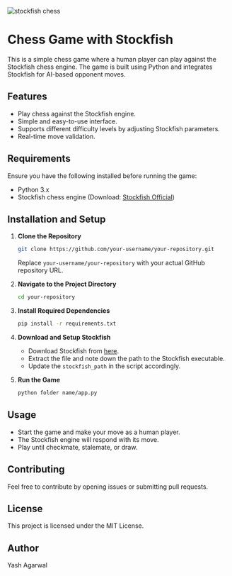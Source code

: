 
![stockfish chess](https://github.com/YashAgarwal03/stockfish-chess/blob/main/chess_game.webp)

# Chess Game with Stockfish

This is a simple chess game where a human player can play against the Stockfish chess engine. The game is built using Python and integrates Stockfish for AI-based opponent moves.

## Features
- Play chess against the Stockfish engine.
- Simple and easy-to-use interface.
- Supports different difficulty levels by adjusting Stockfish parameters.
- Real-time move validation.

## Requirements
Ensure you have the following installed before running the game:
- Python 3.x
- Stockfish chess engine (Download: [Stockfish Official](https://stockfishchess.org/download/))

## Installation and Setup

1. **Clone the Repository**
   ```sh
   git clone https://github.com/your-username/your-repository.git
   ```
   Replace `your-username/your-repository` with your actual GitHub repository URL.

2. **Navigate to the Project Directory**
   ```sh
   cd your-repository
   ```

3. **Install Required Dependencies**
   ```sh
   pip install -r requirements.txt
   ```

4. **Download and Setup Stockfish**
   - Download Stockfish from [here](https://stockfishchess.org/download/).
   - Extract the file and note down the path to the Stockfish executable.
   - Update the `stockfish_path` in the script accordingly.

5. **Run the Game**
   ```sh
   python folder name/app.py
   ```

## Usage
- Start the game and make your move as a human player.
- The Stockfish engine will respond with its move.
- Play until checkmate, stalemate, or draw.

## Contributing
Feel free to contribute by opening issues or submitting pull requests.

## License
This project is licensed under the MIT License.

## Author
Yash Agarwal

